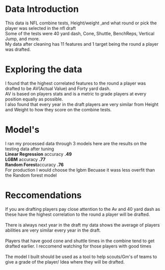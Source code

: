 # Data Introduction


This data is NFL combine tests, Height/weight ,and what round or pick the player was selected in the nfl draft  
Some of the tests were 40 yard dash, Cone, Shuttle, BenchReps, Vertical Jump, and more.  
My data after cleaning has 11 features and 1 target being the round a player was drafted.
<br>
# Exploring the data


I found that the highest correlated features to the round a player was drafted to be AV(Actual Value) and Forty yard dash.  
AV is based on players stats and is a metric to grade players at every position equally as possible.  
I also found that every year in the draft players are very similar from Height and Weight to how they score on the combine tests.
<br>
# Model's


I ran my processed data through 3 models here are the results on the testing data after tuning  
**Linear Regression** accuracy **.49**  
**LGBM** accuracy **.77**  
**Random Forest**accuracy **.76**  
For production I would choose the lgbm Becuase it wass less overfit than the Random forest model
<br>
# Reccomendations
If you are drafting players pay close attention to the Av and 40 yard dash as these have the highest correlation to the round a player will be drafted.
<br>
<br>
There is always next year in the draft my data shows the average of players abilities are very similar every year in the draft.
<br>
<br>
Players that have good cone and shuttle times in the combine tend to get drafted earlier. I reccomend watching for those players with good times
<br>
<br>
The model I built should be used as a tool to help scouts/Gm's of teams to give a grade of the player/ Idea where they will be drafted.
